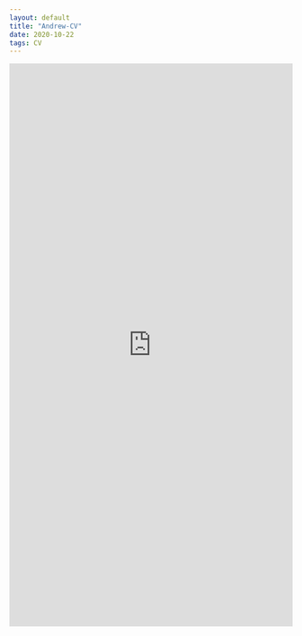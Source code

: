```yaml
---
layout: default
title: "Andrew-CV"
date: 2020-10-22
tags: CV
---
```


<embed src="https://lakerschampions.github.io/assets/img/Zhengtian CHU.pdf" width="100%" height="1000px">

